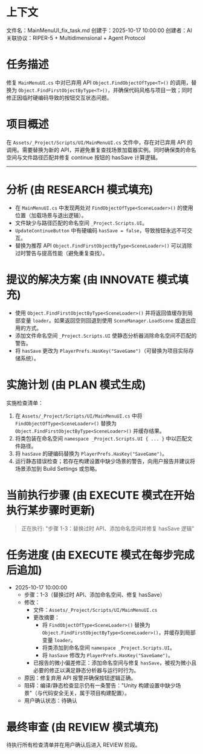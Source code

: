 # 上下文
文件名：MainMenuUI_fix_task.md
创建于：2025-10-17 10:00:00
创建者：AI
关联协议：RIPER-5 + Multidimensional + Agent Protocol

# 任务描述
修复 `MainMenuUI.cs` 中对已弃用 API `Object.FindObjectOfType<T>()` 的调用，替换为 `Object.FindFirstObjectByType<T>()`，并确保代码风格与项目一致；同时修正因临时硬编码导致的按钮交互状态问题。

# 项目概述
在 `Assets/_Project/Scripts/UI/MainMenuUI.cs` 文件中，存在对已弃用 API 的调用。需要替换为新的 API，并避免重复查找场景加载器实例。同时确保类的命名空间与文件路径匹配并修复 continue 按钮的 hasSave 计算逻辑。

---

# 分析 (由 RESEARCH 模式填充)
- 在 `MainMenuUI.cs` 中发现两处对 `FindObjectOfType<SceneLoader>()` 的使用位置（加载场景与退出逻辑）。
- 文件缺少与路径匹配的命名空间 `_Project.Scripts.UI`。
- `UpdateContinueButton` 中有硬编码 `hasSave = false`，导致按钮永远不可交互。
- 替换为推荐 API `Object.FindFirstObjectByType<SceneLoader>()` 可以消除过时警告与提高性能（避免重复查找）。

# 提议的解决方案 (由 INNOVATE 模式填充)
- 使用 `Object.FindFirstObjectByType<SceneLoader>()` 并将返回值缓存到局部变量 `loader`。如果返回空则回退到使用 `SceneManager.LoadScene` 或退出应用的方式。
- 添加文件命名空间 `_Project.Scripts.UI` 使静态分析器消除命名空间不匹配的警告。
- 将 `hasSave` 更改为 `PlayerPrefs.HasKey("SaveGame")`（可替换为项目实际存储系统）。

# 实施计划 (由 PLAN 模式生成)
实施检查清单：
1. 在 `Assets/_Project/Scripts/UI/MainMenuUI.cs` 中将 `FindObjectOfType<SceneLoader>()` 替换为 `Object.FindFirstObjectByType<SceneLoader>()` 并缓存结果。
2. 将类包装在命名空间 `namespace _Project.Scripts.UI { ... }` 中以匹配文件路径。
3. 将 `hasSave` 的硬编码替换为 `PlayerPrefs.HasKey("SaveGame")`。
4. 运行静态错误检查；若存在构建设置中缺少场景的警告，向用户报告并建议将场景添加到 Build Settings 或忽略。

# 当前执行步骤 (由 EXECUTE 模式在开始执行某步骤时更新)
> 正在执行: "步骤 1-3：替换过时 API、添加命名空间并修复 hasSave 逻辑"

# 任务进度 (由 EXECUTE 模式在每步完成后追加)
*   2025-10-17 10:00:00
    *   步骤：1-3（替换过时 API、添加命名空间、修复 hasSave）
    *   修改：
        - 文件：`Assets/_Project/Scripts/UI/MainMenuUI.cs`
        - 更改摘要：
            - 将 `FindObjectOfType<SceneLoader>()` 替换为 `Object.FindFirstObjectByType<SceneLoader>()`，并缓存到局部变量 `loader`。
            - 将类添加到命名空间 `namespace _Project.Scripts.UI`。
            - 将 `hasSave` 修改为 `PlayerPrefs.HasKey("SaveGame")`。
        - 已报告的微小偏差修正：添加命名空间与修复 `hasSave`，被视为微小且必要的修正以满足静态分析器与运行时行为。
    *   原因：修复弃用 API 报警并确保按钮逻辑正确。
    *   阻碍：编译/静态检查显示仍有一条警告："Unity 构建设置中缺少场景"（与代码安全无关，属于项目构建配置）。
    *   用户确认状态：待确认

# 最终审查 (由 REVIEW 模式填充)
待执行所有检查清单并在用户确认后进入 REVIEW 阶段。


